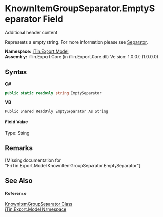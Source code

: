 # KnownItemGroupSeparator.EmptySeparator Field
Additional header content 

Represents a empty string. For more information please see <a href="P_iTin_Export_Model_GroupItemModel_Separator">Separator</a>.

**Namespace:**&nbsp;<a href="N_iTin_Export_Model">iTin.Export.Model</a><br />**Assembly:**&nbsp;iTin.Export.Core (in iTin.Export.Core.dll) Version: 1.0.0.0 (1.0.0.0)

## Syntax

**C#**<br />
``` C#
public static readonly string EmptySeparator
```

**VB**<br />
``` VB
Public Shared ReadOnly EmptySeparator As String
```


#### Field Value
Type: String

## Remarks
\[Missing <remarks> documentation for "F:iTin.Export.Model.KnownItemGroupSeparator.EmptySeparator"\]

## See Also


#### Reference
<a href="T_iTin_Export_Model_KnownItemGroupSeparator">KnownItemGroupSeparator Class</a><br /><a href="N_iTin_Export_Model">iTin.Export.Model Namespace</a><br />